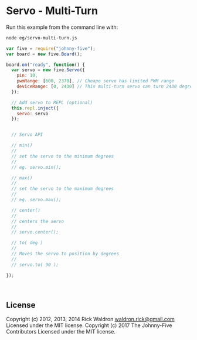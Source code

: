<!--remove-start-->

# Servo - Multi-Turn

<!--remove-end-->








Run this example from the command line with:
```bash
node eg/servo-multi-turn.js
```


```javascript
var five = require("johnny-five");
var board = new five.Board();

board.on("ready", function() {
  var servo = new five.Servo({
    pin: 10,
    pwmRange: [600, 2370], // Cheapo servo has limited PWM range
    deviceRange: [0, 2430] // This multi-turn servo can turn 2430 degrees or 6.75 revolutions
  });

  // Add servo to REPL (optional)
  this.repl.inject({
    servo: servo
  });


  // Servo API

  // min()
  //
  // set the servo to the minimum degrees
  //
  // eg. servo.min();

  // max()
  //
  // set the servo to the maximum degrees
  //
  // eg. servo.max();

  // center()
  //
  // centers the servo
  //
  // servo.center();

  // to( deg )
  //
  // Moves the servo to position by degrees
  //
  // servo.to( 90 );

});

```








&nbsp;

<!--remove-start-->

## License
Copyright (c) 2012, 2013, 2014 Rick Waldron <waldron.rick@gmail.com>
Licensed under the MIT license.
Copyright (c) 2017 The Johnny-Five Contributors
Licensed under the MIT license.

<!--remove-end-->
